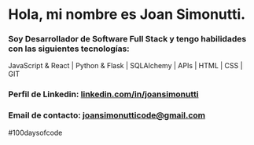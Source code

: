 # Hola, mi nombre es **Joan Simonutti**.

### Soy Desarrollador de Software Full Stack y tengo habilidades con las siguientes tecnologías: 
JavaScript & React | Python & Flask | SQLAlchemy | APIs | HTML | CSS | GIT

### **Perfil de Linkedin:** [linkedin.com/in/joansimonutti](https://www.linkedin.com/in/joansimonutti/)
### **Email de contacto:** [joansimonutticode@gmail.com](mailto:joansimonutticode@gmail.com) 

#100daysofcode
